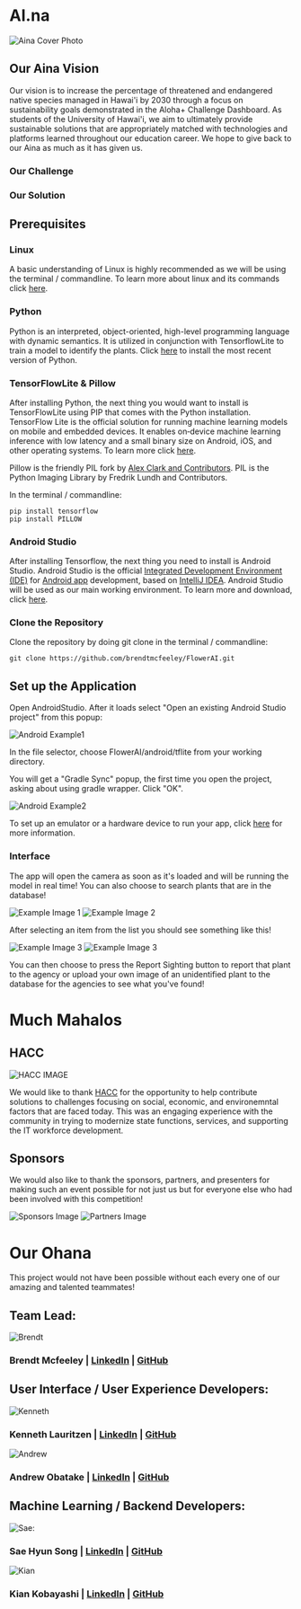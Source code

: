 # AI.na

![Aina Cover Photo](ainaCoverImage.png)

## Our Aina Vision
Our vision is to increase the percentage of threatened and endangered native species managed in Hawai'i by 2030 through a focus on sustainability goals demonstrated in the Aloha+ Challenge Dashboard. As students of the University of Hawai'i, we aim to ultimately provide sustainable solutions that are appropriately matched with technologies and platforms learned throughout our education career. We hope to give back to our Aina as much as it has given us.

### Our Challenge

### Our Solution

## Prerequisites

### Linux
A basic understanding of Linux is highly recommended as we will be using the terminal / commandline. To learn more about linux and its commands click [here](https://maker.pro/linux/tutorial/basic-linux-commands-for-beginners).

### Python
Python is an interpreted, object-oriented, high-level programming language with dynamic semantics. It is utilized in conjunction with TensorflowLite to train a model to identify the plants. Click [here](https://www.python.org/downloads/) to install the most recent version of Python.

### TensorFlowLite & Pillow
After installing Python, the next thing you would want to install is TensorFlowLite using PIP that comes with the Python installation. TensorFlow Lite is the official solution for running machine learning models on mobile and embedded devices. It enables on‑device machine learning inference with low latency and a small binary size on Android, iOS, and other operating 
systems. To learn more click [here](https://www.tensorflow.org/lite/).

Pillow is the friendly PIL fork by [Alex Clark and Contributors](https://github.com/python-pillow/Pillow/graphs/contributors). PIL is the Python Imaging Library by Fredrik Lundh and Contributors.

In the terminal / commandline: 
```
pip install tensorflow
pip install PILLOW
```

### Android Studio
After installing Tensorflow, the next thing you need to install is Android Studio. Android Studio is the official [Integrated Development Environment (IDE)](https://searchsoftwarequality.techtarget.com/definition/integrated-development-environment) for [Android app](https://en.wikipedia.org/wiki/Android_(operating_system)) development, based on [IntelliJ IDEA](https://www.jetbrains.com/idea/). Android Studio will be used as our main working environment. To learn more and download, click [here](https://developer.android.com/studio/).

### Clone the Repository
Clone the repository by doing git clone in the terminal / commandline:
```
git clone https://github.com/brendtmcfeeley/FlowerAI.git
```

## Set up the Application
Open AndroidStudio. After it loads select "Open an existing Android Studio project" from this popup:

![Android Example1](android1.png)

In the file selector, choose FlowerAI/android/tflite from your working directory.

You will get a "Gradle Sync" popup, the first time you open the project, asking about using gradle wrapper. Click "OK".

![Android Example2](android2.png)

To set up an emulator or a hardware device to run your app, click [here](https://developer.android.com/studio/run/) for more information.

### Interface

The app will open the camera as soon as it's loaded and will be running the model in real time! You can also choose to search plants that are in the database!

![Example Image 1](exImg3.jpg) ![Example Image 2](exImg2.jpg)

After selecting an item from the list you should see something like this!

![Example Image 3](exImg1.jpg) ![Example Image 3](exImg4.jpg)

You can then choose to press the Report Sighting button to report that plant to the agency or upload your own image of an unidentified plant to the database for the agencies to see what you've found!

# Much Mahalos

## HACC
![HACC IMAGE](http://hacc.hawaii.gov/wp-content/uploads/2017/08/HACC-with-Flag-final.png)

We would like to thank [HACC](http://hacc.hawaii.gov/) for the opportunity to help contribute solutions to challenges focusing on social, economic, and environemntal factors that are faced today. This was an engaging experience with the community in trying to modernize state functions, services, and supporting the IT workforce development.

## Sponsors
We would also like to thank the sponsors, partners, and presenters for making such an event possible for not just us but for everyone else who had been involved with this competition!

![Sponsors Image](sponsorsImg.png)
![Partners Image](partnersImg.png)

# Our Ohana
This project would not have been possible without each every one of our amazing and talented teammates!

## Team Lead:

![Brendt](brendt.png)
### Brendt Mcfeeley | [LinkedIn](https://www.linkedin.com/in/brendt-mcfeeley/) | [GitHub]()

## User Interface / User Experience Developers:

![Kenneth](kenneth.jpeg)
### Kenneth Lauritzen | [LinkedIn](https://linkedin.com/in/kenneth-lauritzen-49907216a/) | [GitHub]()


![Andrew](andrew.jpeg)
### Andrew Obatake | [LinkedIn](https://www.linkedin.com/in/andrew-obatake-8a5232106/) | [GitHub]()

## Machine Learning / Backend Developers:

![Sae](sae.jpeg):
### Sae Hyun Song | [LinkedIn](https://www.linkedin.com/in/sae-hyun-song/) | [GitHub]()


![Kian](kian.jpeg)
### Kian Kobayashi | [LinkedIn](https://www.linkedin.com/in/kiankobayashi/) | [GitHub]()
